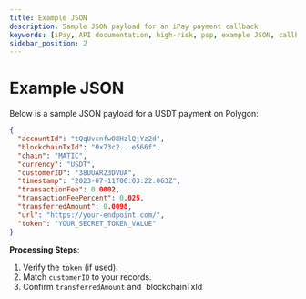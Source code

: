 ```yaml
---
title: Example JSON
description: Sample JSON payload for an iPay payment callback.
keywords: [iPay, API documentation, high-risk, psp, example JSON, callback payload, USDT, Polygon, transaction verification]
sidebar_position: 2
---
```


# Example JSON

Below is a sample JSON payload for a USDT payment on Polygon:

```json
{
  "accountId": "tQqUvcnfwO8HzlQjYz2d",
  "blockchainTxId": "0x73c2...e566f",
  "chain": "MATIC",
  "currency": "USDT",
  "customerID": "38UUAR23DVUA",
  "timestamp": "2023-07-11T06:03:22.063Z",
  "transactionFee": 0.0002,
  "transactionFeePercent": 0.025,
  "transferredAmount": 0.0098,
  "url": "https://your-endpoint.com/",
  "token": "YOUR_SECRET_TOKEN_VALUE"
}
```

**Processing Steps**:
1. Verify the `token` (if used).
2. Match `customerID` to your records.
3. Confirm `transferredAmount` and `blockchainTxId